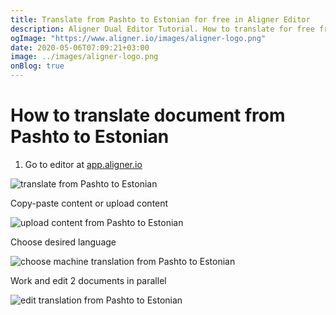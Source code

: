 ```yaml
---
title: Translate from Pashto to Estonian for free in Aligner Editor
description: Aligner Dual Editor Tutorial. How to translate for free from Pashto to Estonian. Aligner is multilingual document management platform. 
ogImage: "https://www.aligner.io/images/aligner-logo.png"
date: 2020-05-06T07:09:21+03:00
image: ../images/aligner-logo.png
onBlog: true
---
```


# How to translate document from Pashto to Estonian

1. Go to editor at [app.aligner.io](https://app.aligner.io "Aligner App web page")

![translate from Pashto to Estonian](../aligner-blank-editor.png "translate from Pashto to Estonian")

Copy-paste content or upload content

![upload content from Pashto to Estonian](../aligner-uploaded-document.png "upload content from Pashto to Estonian")

Choose desired language

![choose machine translation from Pashto to Estonian](../aligner-language-dropdown.png "choose machine translation from Pashto to Estonian")

Work and edit 2 documents in parallel

![edit translation from Pashto to Estonian](../aligner-double-sitded-editor.png "edit translation from Pashto to Estonian")

